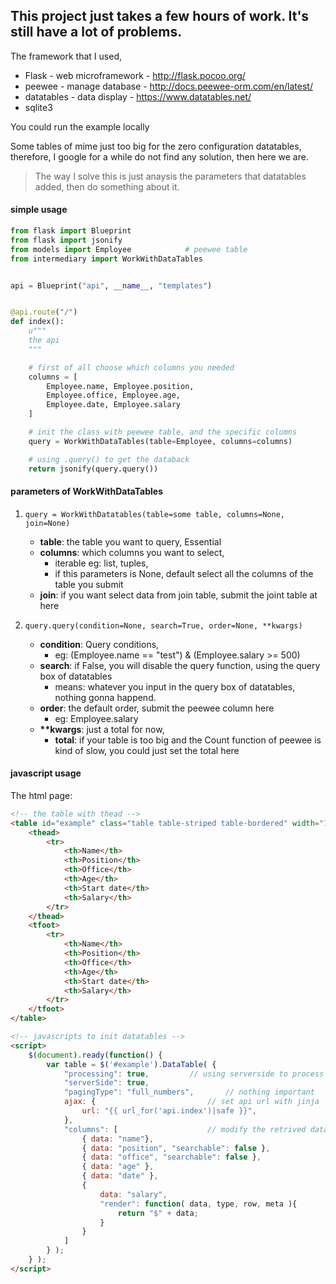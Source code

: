 ## This project just takes a few hours of work. It's still have a lot of problems.

The framework that I used,
- Flask - web microframework - [<http://flask.pocoo.org/>](http://flask.pocoo.org/)
- peewee - manage database - [<http://docs.peewee-orm.com/en/latest/>](http://docs.peewee-orm.com/en/latest/)
- datatables - data display - [<https://www.datatables.net/>](https://www.datatables.net/)
- sqlite3

You could run the example locally


Some tables of mime just too big for the zero configuration datatables, therefore, I google for a while do not find any solution, then here we are.

> The way I solve this is just anaysis the parameters that datatables added, then do something about it.

#### simple usage
```python
from flask import Blueprint
from flask import jsonify
from models import Employee            # peewee table
from intermediary import WorkWithDataTables


api = Blueprint("api", __name__, "templates")


@api.route("/")
def index():
    u"""
    the api
    """

    # first of all choose which columns you needed
    columns = [
        Employee.name, Employee.position,
        Employee.office, Employee.age,
        Employee.date, Employee.salary
    ]

    # init the class with peewee table, and the specific columns
    query = WorkWithDataTables(table=Employee, columns=columns)

    # using .query() to get the databack
    return jsonify(query.query())
```

#### parameters of WorkWithDataTables

1. `query = WorkWithDatatables(table=some table, columns=None, join=None)`
    - **table**: the table you want to query, Essential
    - **columns**: which columns you want to select, 
        - iterable eg: list, tuples,
        - if this parameters is None, default select all the columns of the table you submit
    - **join**: if you want select data from join table, submit the joint table at here

2. `query.query(condition=None, search=True, order=None, **kwargs)`
    - **condition**: Query conditions, 
        - eg: (Employee.name == "test") & (Employee.salary >= 500)
    - **search**: if False, you will disable the query function, using the query box of datatables
        - means: whatever you input in the query box of datatables, nothing gonna happend.
    - **order**: the default order, submit the peewee column here
        - eg: Employee.salary
    - **\*\*kwargs**: just a total for now, 
        - **total**: if your table is too big and the Count function of peewee is kind of slow, you could just set the total here

#### javascript usage

The html page:
```html
<!-- the table with thead -->
<table id="example" class="table table-striped table-bordered" width="100%" cellspacing="0">
    <thead>
        <tr>
            <th>Name</th>
            <th>Position</th>
            <th>Office</th>
            <th>Age</th>
            <th>Start date</th>
            <th>Salary</th>
        </tr>
    </thead>
    <tfoot>
        <tr>
            <th>Name</th>
            <th>Position</th>
            <th>Office</th>
            <th>Age</th>
            <th>Start date</th>
            <th>Salary</th>
        </tr>
    </tfoot>
</table>

<!-- javascripts to init datatables -->
<script>
    $(document).ready(function() {
        var table = $('#example').DataTable( {
            "processing": true,         // using serverside to process data
            "serverSide": true,
            "pagingType": "full_numbers",       // nothing important
            ajax: {                         // set api url with jinja
                url: "{{ url_for('api.index')|safe }}",
            },
            "columns": [                    // modify the retrived data to match the columns
                { data: "name"},
                { data: "position", "searchable": false },
                { data: "office", "searchable": false },
                { data: "age" },
                { data: "date" },
                { 
                    data: "salary",
                    "render": function( data, type, row, meta ){
                        return "$" + data; 
                    }
                }
            ]                  
        } );
    } );
</script>

```
